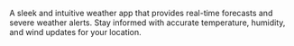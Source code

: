 A sleek and intuitive weather app that provides real-time forecasts and severe weather alerts. Stay informed with accurate temperature, humidity, and wind updates for your location.
